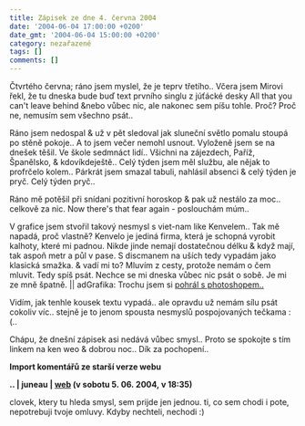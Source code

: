 ```yaml
---
title: Zápisek ze dne 4. června 2004
date: '2004-06-04 17:00:00 +0200'
date_gmt: '2004-06-04 15:00:00 +0200'
category: nezařazené
tags: []
comments: []
---
```

<p>Čtvrtého června; ráno jsem myslel, že je teprv třetího.. Včera jsem Mirovi řekl, že tu dneska bude buď  text prvního singlu z júťácké desky All that you can't leave behind &amp;nebo vůbec nic, ale nakonec sem  píšu tohle. Proč? Proč ne, nemusím sem všechno psát..</p>
<p>Ráno jsem nedospal &amp; už v pět sledoval jak sluneční světlo pomalu stoupá po stěně pokoje.. A to jsem  večer nemohl usnout. Vyloženě jsem se na dnešek těšil. Ve škole  sedmnáct lidí.. Všichni na zájezdech, Paříž, Španělsko, &amp; kdovíkdeještě.. Celý týden jsem měl službu, ale  nějak to profrčelo kolem.. Párkrát jsem smazal tabuli, nahlásil absenci &amp; celý týden je pryč.  Celý týden pryč..</p>
<p>Ráno mě potěšil při snídani pozitivní horoskop &amp; pak už nestálo za moc.. celkově za nic. Now there's that  fear again - poslouchám múm..</p>
<p>V grafice jsem stvořil takový nesmysl s viet-nam like Kenvelem.. Tak mě napadá, proč vlastně? Kenvelo je jediná  firma, která je schopná vyrobit kalhoty, které mi padnou. Nikde jinde nemají dostatečnou délku &amp; když mají,  tak aspoň metr a půl v pase. S discmanem na uších tedy vypadám jako klasická smažka. &amp; vadí mi to?  Mluvím z cesty, protože nemám o čem mluvit. Tedy spíš psát. Nechce se mi dneska vůbec nic psát o sobě. Je mi ze mně  špatně. || <span class="small">adGrafika:</span> Trochu jsem si <a href="/assets/migrated/old-images/kenweo.jpg">pohrál s photoshopem..</a></p>
<p>Vidím, jak tenhle kousek textu vypadá.. ale opravdu už nemám sílu psát cokoliv víc.. stejně je to jenom  spousta nesmyslů pospojovaných tečkama :(..</p>
<p>Chápu, že dnešní zápisek asi nedává vůbec smysl.. Proto se spokojte s tím linkem na ken weo &amp; dobrou noc..  Dík za pochopení..</p>
<div class="import-komentaru">
<p><strong>Import komentářů ze starší verze webu</strong></p>
<div class="comment">
<p style="font-weight:bold"><span class="compredmet">..</span> | <span class="comname">juneau</span> |  <a href="https://juneau.wz.cz">web</a> (v&nbsp;sobotu&nbsp;5.&nbsp;06.&nbsp;2004,&nbsp;v&nbsp;18:35)</p>
<p>clovek, ktery tu hleda smysl, sem prijde jen jednou. ti, co sem chodi i pote, nepotrebuji tvoje omluvy. Kdyby nechteli, nechodi :) </p>
</div>
</div>
